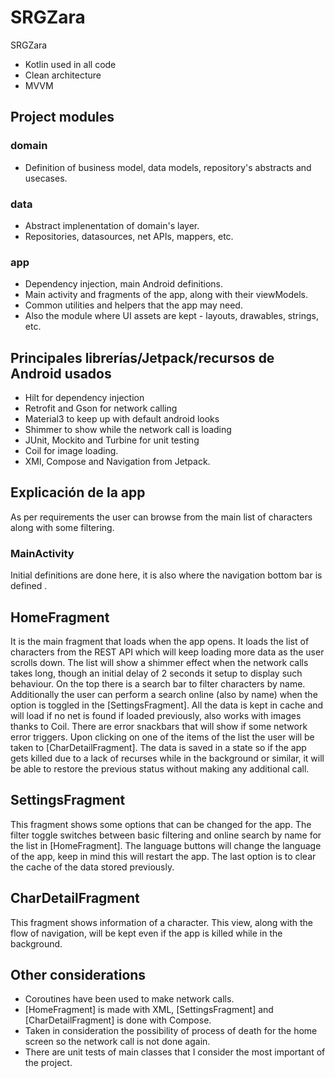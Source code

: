 # SRGZara

SRGZara

* Kotlin used in all code
* Clean architecture
* MVVM


## Project modules

### domain

* Definition of business model, data models, repository's abstracts and usecases.

### data

* Abstract implenentation of domain's layer.
* Repositories, datasources, net APIs, mappers, etc.

### app

* Dependency injection, main Android definitions.
* Main activity and fragments of the app, along with their viewModels.
* Common utilities and helpers that the app may need.
* Also the module where UI assets are kept - layouts, drawables, strings, etc.

## Principales librerías/Jetpack/recursos de Android usados

* Hilt for dependency injection
* Retrofit and Gson for network calling
* Material3 to keep up with default android looks
* Shimmer to show while the network call is loading
* JUnit, Mockito and Turbine for unit testing
* Coil for image loading.
* XMl, Compose and Navigation from Jetpack.


## Explicación de la app

As per requirements the user can browse from the main list of characters along with some filtering.

### MainActivity

Initial definitions are done here, it is also where the navigation bottom bar is defined .

## HomeFragment

It is the main fragment that loads when the app opens. It loads the list of characters from the REST
API which will keep loading more data as the user scrolls down. The list will show a shimmer effect
when the network calls takes long, though an initial delay of 2 seconds it setup to display such
behaviour. On the top there is a search bar to filter characters by name. Additionally the user can 
perform a search online (also by name) when the option is toggled in the [SettingsFragment]. All the
data is kept in cache and will load if no net is found if loaded previously, also works with images 
thanks to Coil. There are error snackbars that will show if some network error triggers. Upon 
clicking on one of the items of the list the user will be taken to [CharDetailFragment]. The data is
saved in a state so if the app gets killed due to a lack of recurses while in the background or
similar, it will be able to restore the previous status without making any additional call.

## SettingsFragment

This fragment shows some options that can be changed for the app. The filter toggle switches between
basic filtering and online search by name for the list in [HomeFragment]. The language buttons will
change the language of the app, keep in mind this will restart the app. The last option is to clear
the cache of the data stored previously.

## CharDetailFragment

This fragment shows information of a character. This view, along with the flow of navigation, will
be kept even if the app is killed while in the background.


## Other considerations

* Coroutines have been used to make network calls.
* [HomeFragment] is made with XML, [SettingsFragment] and [CharDetailFragment] is done with Compose.
* Taken in consideration the possibility of process of death for the home screen so the network call
  is not done again.
* There are unit tests of main classes that I consider the most important of the project.